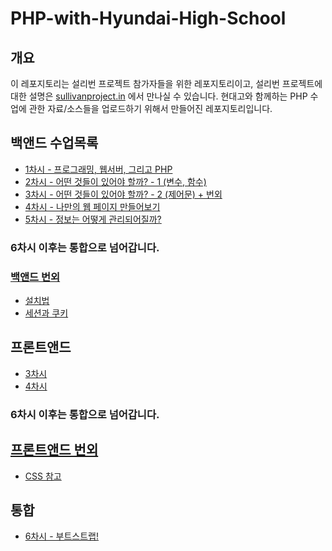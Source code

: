 # PHP-with-Hyundai-High-School

## 개요

 이 레포지토리는 설리번 프로젝트 참가자들을 위한 레포지토리이고, 설리번 프로젝트에 대한 설명은 [sullivanproject.in](http://sullivanproject.in/) 에서 만나실 수 있습니다.
 현대고와 함께하는 PHP 수업에 관한 자료/소스들을 업로드하기 위해서 만들어진 레포지토리입니다.

## 백앤드 수업목록
* [1차시 - 프로그래밍, 웹서버, 그리고 PHP](./Backend/1차시)
* [2차시 - 어떤 것들이 있어야 할까? - 1 (변수, 함수)](./Backend/2차시)
* [3차시 - 어떤 것들이 있어야 할까? - 2 (제어문) + 번외](./Backend/3차시)
* [4차시 - 나만의 웹 페이지 만들어보기](./Backend/4차시)
* [5차시 - 정보는 어떻게 관리되어질까?](./Backend/5차시)

### 6차시 이후는 통합으로 넘어갑니다.

### [백앤드 번외](./Backend/번외)
* [설치법](./Backend/번외/개발환경의설치.md)
* [세션과 쿠키](./Backend/번외/세션과쿠키.md)

## 프론트앤드 
* [3차시](./Frontend/3차시)
* [4차시](./Frontend/4차시)

### 6차시 이후는 통합으로 넘어갑니다.

## [프론트앤드 번외](./Frontend/번외)
* [CSS 참고](./Frontend/번외/CSS참고.md)

## 통합
* [6차시 - 부트스트랩!](./Integration/6차시)